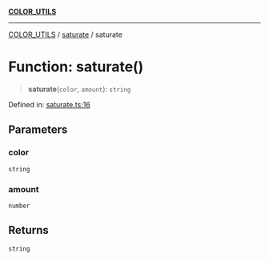 [**COLOR_UTILS**](../../README.md)

***

[COLOR_UTILS](../../README.md) / [saturate](../README.md) / saturate

# Function: saturate()

> **saturate**(`color`, `amount`): `string`

Defined in: [saturate.ts:16](https://github.com/dailker/everyutil/blob/9ec04d41a381dab61073bf86e9abc70eaf55066d/src/color/saturate.ts#L16)

## Parameters

### color

`string`

### amount

`number`

## Returns

`string`
